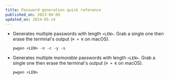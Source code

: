 ```yaml
---
title: Password generation quick reference
published_on: 2023-04-09
updated_on: 2024-05-14
---
```

- Generates multiple passwords with length `<LEN>`. Grab a single one then erase the terminal's output (`⌘ + K` on macOS).
    ```
    pwgen <LEN> -n -c -y -s
    ```
- Generates multiple _memorable_ passwords with length `<LEN>`. Grab a single one then erase the terminal's output (`⌘ + K` on macOS).
    ```
    pwgen <LEN>
    ```